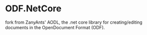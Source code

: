 ODF.NetCore
====

fork from  ZanyAnts' AODL, the .net core library for creating/editing documents in the OpenDocument Format (ODF).